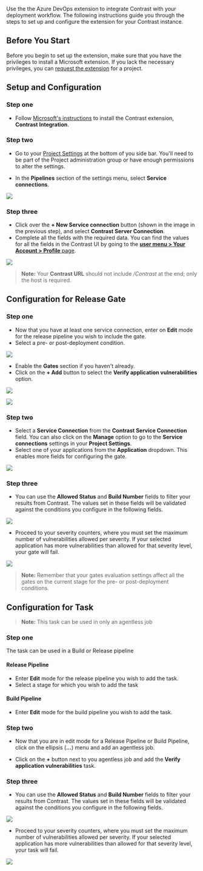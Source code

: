 <!--
title: "Contrast Integration for Azure DevOps" 
description: "Extension to integrate Contrast in your deployment workflow"
tags: "tools azure devops integration extension deployment"
-->


Use the the Azure DevOps extension to integrate Contrast with your deployment workflow. The following instructions guide you through the steps to set up and configure the extension for your Contrast instance. 

## Before You Start 

Before you begin to set up the extension, make sure that you have the privileges to install a Microsoft extension. If you lack the necessary privileges, you can [request the extension](https://docs.microsoft.com/en-us/azure/devops/marketplace/request-extensions?view=azure-devops-2019) for a project.

## Setup and Configuration

### Step one

* Follow [Microsoft's instructions](https://docs.microsoft.com/en-us/azure/devops/marketplace/install-extension?view=azure-devops-2019) to install the Contrast extension, **Contrast Integration**. 

### Step two

* Go to your [Project Settings](https://docs.microsoft.com/en-us/azure/devops/project/navigation/go-to-service-page?view=azure-devops#open-project-settings) at the bottom of you side bar. You'll need to be part of the Project administration group or have enough permissions to alter the settings.

* In the **Pipelines** section of the settings menu, select **Service connections**.

 <a href="assets/images/AzureDevOps_connection_settings.png" rel="lightbox" title="Service Connection Settings"><img class="thumbnail" src="assets/images/AzureDevOps_service_connection_settings.png"/></a>

### Step three

* Click over the **+ New Service connection** button (shown in the image in the previous step), and select **Contrast Server Connection**.
* Complete all the fields with the required data. You can find the values for all the fields in the Contrast UI by going to the [**user menu > Your Account > Profile** page](user-account.html#profile).

<a href="assets/images/AzureDevOps_service_connection.png" rel="lightbox" title="Service Connection fields"><img class="thumbnail" src="assets/images/AzureDevOps_service_connection.png"/></a>

> **Note:** Your **Contrast URL** should not include */Contrast* at the end; only the host is required.

## Configuration for Release Gate

### Step one

* Now that you have at least one service connection, enter on **Edit** mode for the release pipeline you wish to include the gate.
* Select a pre- or post-deployment condition.

<a href="assets/images/AzureDevOps_deployment_conditions.png" rel="lightbox" title="Deployment conditions"><img class="thumbnail" src="assets/images/AzureDevOps_deployment_conditions.png"/></a>

* Enable the **Gates** section if you haven't already. 
* Click on the **+ Add** button to select the **Verify application vulnerabilities** option.

<a href="assets/images/AzureDevOps_gates_section.png" rel="lightbox" title="Gates section"><img class="thumbnail" src="assets/images/AzureDevOps_gates_section.png"/></a>

<a href="assets/images/AzureDevOps_select_gate.png" rel="lightbox" title="Select gate"><img class="thumbnail" src="assets/images/AzureDevOps_select_gate.png"/></a>

### Step two

* Select a **Service Connection** from the **Contrast Service Connection** field. You can also click on the **Manage** option to go to the **Service connections** settings in your **Project Settings**.
* Select one of your applications from the **Application** dropdown. This enables more fields for configuring the gate.

<a href="assets/images/AzureDevOps_gate_part1.png" rel="lightbox" title="Azure DevOps Gate Part 1"><img class="thumbnail" src="assets/images/AzureDevOps_gate_part1.png"/></a>

### Step three

* You can use the **Allowed Status** and **Build Number** fields to filter your results from Contrast. The values set in these fields will be validated against the conditions you configure in the following fields.

<a href="assets/images/AzureDevOps_gate_part2.png" rel="lightbox" title="Azure DevOps Gate Part 2"><img class="thumbnail" src="assets/images/AzureDevOps_gate_part2.png"/></a>

* Proceed to your severity counters, where you must set the maximum number of vulnerabilities allowed per severity. If your selected application has more vulnerabilities than allowed for that severity level, your gate will fail.

<a href="assets/images/AzureDevOps_gate_part3.png" rel="lightbox" title="Azure DevOps Gate Part 3"><img class="thumbnail" src="assets/images/AzureDevOps_gate_part3.png"/></a>

> **Note:** Remember that your gates evaluation settings affect all the gates on the current stage for the pre- or post-deployment conditions.

## Configuration for Task

> **Note:** This task can be used in only an agentless job

### Step one
The task can be used in a Build or Release pipeline

#### Release Pipeline

* Enter **Edit** mode for the release pipeline you wish to add the task.
* Select a stage for which you wish to add the task

<a href="assets/images/task_release_choose_stage.png"></a>

#### Build Pipeline

* Enter **Edit** mode for the build pipeline you wish to add the task.

### Step two

* Now that you are in edit mode for a Release Pipeline or Build Pipeline, click on the ellipsis (**...**) menu and add an agentless job.

<a href="assets/images/task_add_agentless_job.png"></a>

* Click on the **+** button next to you agentless job and add the **Verify application vulnerabilities** task.

<a href="assets/images/task_add_task.png"></a>

### Step three

* You can use the **Allowed Status** and **Build Number** fields to filter your results from Contrast. The values set in these fields will be validated against the conditions you configure in the following fields.

<a href="assets/images/AzureDevOps_gate_part2.png" rel="lightbox" title="Azure DevOps Gate Part 2"><img class="thumbnail" src="assets/images/AzureDevOps_gate_part2.png"/></a>

* Proceed to your severity counters, where you must set the maximum number of vulnerabilities allowed per severity. If your selected application has more vulnerabilities than allowed for that severity level, your task will fail.

<a href="assets/images/AzureDevOps_gate_part3.png" rel="lightbox" title="Azure DevOps Gate Part 3"><img class="thumbnail" src="assets/images/AzureDevOps_gate_part3.png"/></a>
